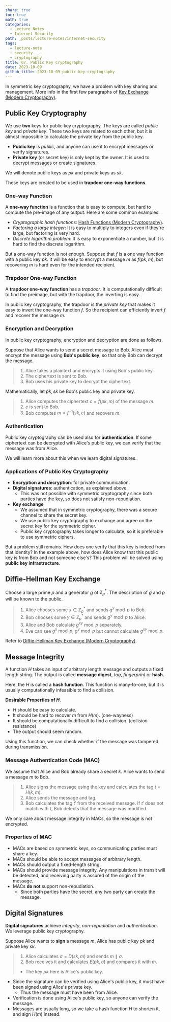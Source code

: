 ```yaml
---
share: true
toc: true
math: true
categories:
  - Lecture Notes
  - Internet Security
path: _posts/lecture-notes/internet-security
tags:
  - lecture-note
  - security
  - cryptography
title: 07. Public Key Cryptography
date: 2023-10-09
github_title: 2023-10-09-public-key-cryptography
---
```


In symmetric key cryptography, we have a problem with key sharing and management. More info in the first few paragraphs of [Key Exchange (Modern Cryptography)](../../modern-cryptography/2023-10-03-key-exchange).

## Public Key Cryptography

We use **two** keys for public key cryptography. The keys are called *public key* and *private key*. These two keys are related to each other, but it is almost impossible to calculate the private key from the public key.

- **Public key** is *public*, and anyone can use it to encrypt messages or verify signatures.
- **Private key** (or secret key) is only kept by the owner. It is used to decrypt messages or create signatures.

We will denote public keys as $pk$ and private keys as $sk$.

These keys are created to be used in **trapdoor one-way functions**.

### One-way Function

A **one-way function** is a function that is easy to compute, but hard to compute the pre-image of any output. Here are some common examples.

- *Cryptographic hash functions*: [Hash Functions (Modern Cryptography)](../../modern-cryptography/2023-09-28-hash-functions/#collision-resistance).
- *Factoring a large integer*: It is easy to multiply to integers even if they're large, but factoring is very hard.
- *Discrete logarithm problem*: It is easy to exponentiate a number, but it is hard to find the discrete logarithm.

But a one-way function is not enough. Suppose that $f$ is a one way function with a public key $pk$. It will be easy to encrypt a message $m$ as $f(pk, m)$, but recovering $m$ is hard even for the intended recipient.

### Trapdoor One-way Function

A **trapdoor one-way function** has a *trapdoor*. It is computationally difficult to find the preimage, but with the trapdoor, the inverting is easy.

In public key cryptography, the trapdoor is the *private key* that makes it easy to invert the one-way function $f$. So the recipient can efficiently invert $f$ and recover the message $m$.

### Encryption and Decryption

In public key cryptography, encryption and decryption are done as follows.

Suppose that Alice wants to send a secret message to Bob. Alice must encrypt the message using **Bob's public key**, so that only Bob can decrypt the message.

> 1. Alice takes a plaintext and encrypts it using Bob's public key.
> 2. The ciphertext is sent to Bob.
> 3. Bob uses his private key to decrypt the ciphertext.

Mathematically, let $pk, sk$ be Bob's public key and private key.

> 1. Alice computes the ciphertext $c = f(pk, m)$ of the message $m$.
> 2. $c$ is sent to Bob.
> 3. Bob computes $m = f^{-1}(sk, c)$ and recovers $m$.

### Authentication

Public key cryptography can be used also for **authentication**. If some ciphertext can be decrypted with Alice's public key, we can verify that the message was from Alice.

We will learn more about this when we learn digital signatures.

### Applications of Public Key Cryptography

- **Encryption and decryption**: for private communication.
- **Digital signatures**: authentication, as explained above.
	- This was not possible with symmetric cryptography since both parties have the key, so does not satisfy non-repudiation.
- **Key exchange**
	- We assumed that in symmetric cryptography, there was a secure channel to share the secret key.
	- We use public key cryptography to exchange and agree on the secret key for the symmetric cipher.
	- Public key cryptography takes longer to calculate, so it is preferable to use symmetric ciphers.

But a problem still remains. How does one verify that this key is indeed from that identity? In the example above, how does Alice know that this public key is from Bob and not someone else's? This problem will be solved using **public key infrastructure**.

## Diffie-Hellman Key Exchange

Choose a large prime $p$ and a generator $g$ of $\mathbb{Z}_p^{ * }$. The description of $g$ and $p$ will be known to the public.

> 1. Alice chooses some $x \in \mathbb{Z}_p^{ * }$ and sends $g^x \bmod p$ to Bob.
> 2. Bob chooses some $y \in \mathbb{Z}_p^{ * }$ and sends $g^y \bmod p$ to Alice.
> 3. Alice and Bob calculate $g^{xy} \bmod p$ separately.
> 4. Eve can see $g^x \bmod p$, $g^y \bmod p$ but cannot calculate $g^{xy} \bmod p$.

Refer to [Diffie-Hellman Key Exchange (Modern Cryptography)](../../modern-cryptography/2023-10-03-key-exchange/#diffie-hellman-key-exchange-(dhke)).

## Message Integrity

A function $H$ takes an input of arbitrary length message and outputs a fixed length string. The output is called **message digest**, *tag*, *fingerprint* or **hash**.

Here, the $H$ is called a **hash function**. This function is many-to-one, but it is usually computationally infeasible to find a collision.

**Desirable Properties of $H$**.

- $H$ should be easy to calculate.
- It should be hard to recover $m$ from $H(m)$. (one-wayness)
- It should be computationally difficult to find a collision. (collision resistance)
- The output should seem random.

Using this function, we can check whether if the message was tampered during transmission.

### Message Authentication Code (MAC)

We assume that Alice and Bob already share a secret $k$. Alice wants to send a message $m$ to Bob.

> 1. Alice signs the message using the key and calculates the tag $t = H(k, m)$.
> 2. Alice sends the message and tag.
> 3. Bob calculates the tag $t'$ from the received message. If $t'$ does not match with $t$, Bob detects that the message was modified.

We only care about message integrity in MACs, so the message is not encrypted.

### Properties of MAC

- MACs are based on symmetric keys, so communicating parties must share a key.
- MACs should be able to accept messages of arbitrary length.
- MACs should output a fixed-length string.
- MACs should provide message integrity. Any manipulations in transit will be detected, and receiving party is assured of the origin of the message.
- MACs **do not** support non-repudiation.
	- Since both parties have the secret, any two party can create the message.

## Digital Signatures

**Digital signatures** achieve *integrity*, *non-repudiation* and *authentication*. We leverage public key cryptography.

Suppose Alice wants to **sign** a message $m$. Alice has public key $pk$ and private key $sk$.

> 1. Alice calculates $\sigma = D(sk, m)$ and sends $m \parallel \sigma$.
> 2. Bob receives it and calculates $E(pk, \sigma)$ and compares it with $m$.
> 	- The key $pk$ here is Alice's public key.

- Since the signature can be verified using Alice's public key, it must have been signed using Alice's private key.
	- Thus the message must have been from Alice.
- Verification is done using Alice's public key, so anyone can verify the message.
- Messages are usually long, so we take a hash function $H$ to shorten it, and sign $H(m)$ instead.
